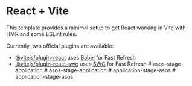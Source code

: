 # React + Vite

This template provides a minimal setup to get React working in Vite with HMR and some ESLint rules.

Currently, two official plugins are available:

- [@vitejs/plugin-react](https://github.com/vitejs/vite-plugin-react/blob/main/packages/plugin-react/README.md) uses [Babel](https://babeljs.io/) for Fast Refresh
- [@vitejs/plugin-react-swc](https://github.com/vitejs/vite-plugin-react-swc) uses [SWC](https://swc.rs/) for Fast Refresh
#   a s o s - s t a g e - a p p l i c a t i o n  
 #   a s o s - s t a g e - a p p l i c a t i o n  
 #   a p p l i c a t i o n - s t a g e - a s o s  
 #   a p p l i c a t i o n - s t a g e - a s o s  
 